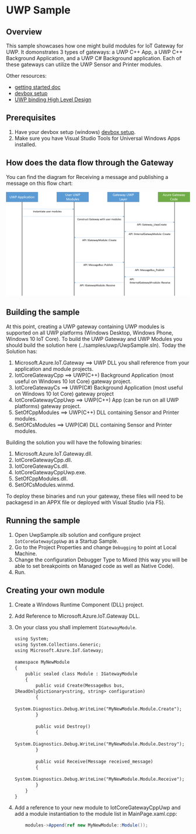 UWP Sample
===============================

Overview
--------

This sample showcases how one might build modules for IoT Gateway for UWP.  It domonstrates 3 types of gateways: a UWP C++ App, a 
UWP C++ Background Application, and a UWP C# Background application.  Each of these gateways can utilize the UWP Sensor and Printer 
modules.

Other resources:
* [getting started doc](getting_started.md)
* [devbox setup](devbox_setup.md)
* [UWP binding High Level Design](../bindings/uwp/devdoc/uwp_hld.md)

Prerequisites
--------------
1. Have your devbox setup (windows) [devbox setup](devbox_setup.md).
2. Make sure you have Visual Studio Tools for Universal Windows Apps installed.

How does the data flow through the Gateway
------------------------------------------
You can find the diagram for Receiving a message and publishing a message on this flow chart:

![](../bindings/uwp/devdoc/flow-chart.png)


Building the sample
-------------------
At this point, creating a UWP gateway containing UWP modules is supported on all UWP platforms (Windows Desktop, Windows Phone, Windows 10 IoT Core). 
To build the UWP Gateway and UWP Modules you should build the solution here (../samples/uwp/UwpSample.sln).
Today the Solution has: 

1. Microsoft.Azure.IoT.Gateway ==> UWP DLL you shall reference from your application and module projects.
2. IotCoreGatewayCpp ==> UWP(C++) Background Application (most useful on Windows 10 Iot Core) gateway project.
3. IotCoreGatewayCs ==> UWP(C#) Background Application (most useful on Windows 10 Iot Core) gateway project
4. IotCoreGatewayCppUwp ==> UWP(C++) App (can be run on all UWP platforms) gateway project.
5. SetOfCppModules ==> UWP(C++) DLL containing Sensor and Printer modules.
6. SetOfCsModules ==> UWP(C#) DLL containing Sensor and Printer modules.

Building the solution you will have the following binaries: 

1. Microsoft.Azure.IoT.Gateway.dll.
2. IotCoreGatewayCpp.dll.
3. IotCoreGatewayCs.dll.
4. IotCoreGatewayCppUwp.exe.
5. SetOfCppModules.dll.
6. SetOfCsModules.winmd.

To deploy these binaries and run your gateway, these files will need to be packagesd in an APPX file or
deployed with Visual Studio (via F5). 

Running the sample
------------------
1. Open UwpSample.slb solution and configure project `IotCoreGatewayCppUwp` as a Startup Sample.
2. Go to the Project Properties and change `Debugging` to point at Local Machine.
3. Change the configuration Debugger Type to Mixed (this way you will be able to set breakpoints on Managed code as well as Native Code).
4. Run.

Creating your own module
------------------------

1. Create a Windows Runtime Component (DLL) project.
2. Add Reference to Microsoft.Azure.IoT.Gateway DLL.
3. On your class you shall implement `IGatewayModule`.

    ```
    using System;
    using System.Collections.Generic;
    using Microsoft.Azure.IoT.Gateway;
    
    namespace MyNewModule
    {
        public sealed class Module : IGatewayModule
        {
            public void Create(MessageBus bus, IReadOnlyDictionary<string, string> configuration)
            {
                System.Diagnostics.Debug.WriteLine("MyNewModule.Module.Create");
            }
    
            public void Destroy()
            {
                System.Diagnostics.Debug.WriteLine("MyNewModule.Module.Destroy");
            }
    
            public void Receive(Message received_message)
            {
                System.Diagnostics.Debug.WriteLine("MyNewModule.Module.Receive");
            }
        }
    }
    ```
4. Add a reference to your new module to IotCoreGatewayCppUwp and add a module instantiation to the module list in MainPage.xaml.cpp:

    ```C#
        modules->Append(ref new MyNewModule::Module());
    ```
